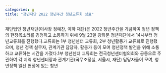 ```yaml
---
categories: g
title: "청년재단 2022 청년주간 청년교류회 성료"
---
```

재단법인 청년재단(이사장 정예찬, 이하 재단)은 2022 청년주간을 기념하여 청년 정책의 현장목소리를 경청하고 소통하기 위해 9월 23일 광화문 청년재단에서 14시부터 청년교류회를 진행했다.교류회는 1부 청년센터 교류회, 2부 청년활동가 교류회로 진행됐으며, 청년 정책 실무자, 관계기관 담당자, 활동가 등이 모여 청년정책 발전을 위해 소통하고 교류하는 시간을 가졌다.1부 청년센터 교류회는 전국청년센터협의회와 공동으로 주관하여 각 지역 청년센터장과 관계기관(국무조정실, 서울시, 재단) 담당자들이 모여, 청년정책 일선 현장에 있는 청년